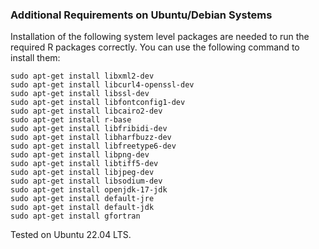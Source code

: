 ### Additional Requirements on Ubuntu/Debian Systems
Installation of the following system level packages are needed to run the required R packages correctly. You can use the following command to install them: 
```
sudo apt-get install libxml2-dev
sudo apt-get install libcurl4-openssl-dev
sudo apt-get install libssl-dev
sudo apt-get install libfontconfig1-dev
sudo apt-get install libcairo2-dev
sudo apt-get install r-base
sudo apt-get install libfribidi-dev
sudo apt-get install libharfbuzz-dev
sudo apt-get install libfreetype6-dev
sudo apt-get install libpng-dev
sudo apt-get install libtiff5-dev
sudo apt-get install libjpeg-dev
sudo apt-get install libsodium-dev
sudo apt-get install openjdk-17-jdk
sudo apt-get install default-jre
sudo apt-get install default-jdk
sudo apt-get install gfortran
```
Tested on Ubuntu 22.04 LTS. 
